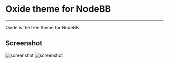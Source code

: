 # Oxide theme for NodeBB

---

Oxide is the free theme for NodeBB.

## Screenshot

![screenshot](https://raw.githubusercontent.com/youhosi/nodebb-theme-oxide/master/screenshot.png "Strona Główna Oxide Polska")
![screenshot](https://raw.githubusercontent.com/youhosi/nodebb-theme-oxide/master/screenshot2.png "Widok tematów")